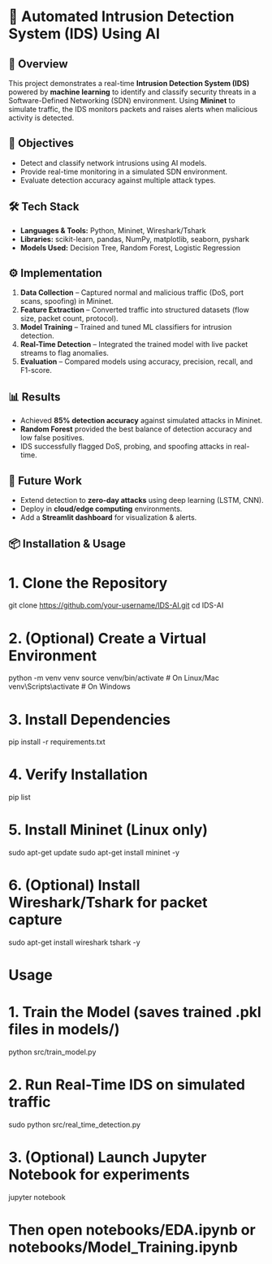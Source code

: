 # 🚨 Automated Intrusion Detection System (IDS) Using AI  

## 📌 Overview  
This project demonstrates a real-time **Intrusion Detection System (IDS)** powered by **machine learning** to identify and classify security threats in a Software-Defined Networking (SDN) environment. Using **Mininet** to simulate traffic, the IDS monitors packets and raises alerts when malicious activity is detected.  

## 🎯 Objectives  
- Detect and classify network intrusions using AI models.  
- Provide real-time monitoring in a simulated SDN environment.  
- Evaluate detection accuracy against multiple attack types.  

## 🛠️ Tech Stack  
- **Languages & Tools:** Python, Mininet, Wireshark/Tshark  
- **Libraries:** scikit-learn, pandas, NumPy, matplotlib, seaborn, pyshark  
- **Models Used:** Decision Tree, Random Forest, Logistic Regression  

## ⚙️ Implementation  
1. **Data Collection** – Captured normal and malicious traffic (DoS, port scans, spoofing) in Mininet.  
2. **Feature Extraction** – Converted traffic into structured datasets (flow size, packet count, protocol).  
3. **Model Training** – Trained and tuned ML classifiers for intrusion detection.  
4. **Real-Time Detection** – Integrated the trained model with live packet streams to flag anomalies.  
5. **Evaluation** – Compared models using accuracy, precision, recall, and F1-score.  

## 📊 Results  
- Achieved **85% detection accuracy** against simulated attacks in Mininet.  
- **Random Forest** provided the best balance of detection accuracy and low false positives.  
- IDS successfully flagged DoS, probing, and spoofing attacks in real-time.  

## 🚀 Future Work  
- Extend detection to **zero-day attacks** using deep learning (LSTM, CNN).  
- Deploy in **cloud/edge computing** environments.  
- Add a **Streamlit dashboard** for visualization & alerts.  


## 📦 Installation & Usage  
# 1. Clone the Repository
git clone https://github.com/your-username/IDS-AI.git
cd IDS-AI

# 2. (Optional) Create a Virtual Environment
python -m venv venv
source venv/bin/activate    # On Linux/Mac
venv\Scripts\activate       # On Windows

# 3. Install Dependencies
pip install -r requirements.txt

# 4. Verify Installation
pip list

# 5. Install Mininet (Linux only)
sudo apt-get update
sudo apt-get install mininet -y

# 6. (Optional) Install Wireshark/Tshark for packet capture
sudo apt-get install wireshark tshark -y


# Usage

# 1. Train the Model (saves trained .pkl files in models/)
python src/train_model.py

# 2. Run Real-Time IDS on simulated traffic
sudo python src/real_time_detection.py

# 3. (Optional) Launch Jupyter Notebook for experiments
jupyter notebook
# Then open notebooks/EDA.ipynb or notebooks/Model_Training.ipynb




